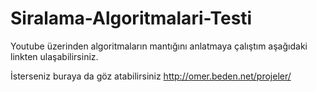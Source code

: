 # Siralama-Algoritmalari-Testi

Youtube üzerinden algoritmaların mantığını anlatmaya çalıştım aşağıdaki linkten ulaşabilirsiniz.


İsterseniz buraya da göz atabilirsiniz 
http://omer.beden.net/projeler/

